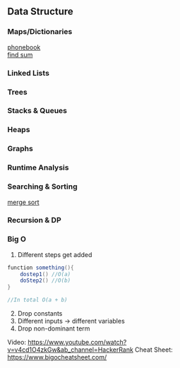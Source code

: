 ## Data Structure

### Maps/Dictionaries
[phonebook](https://github.com/kwdaisuke/Biblio/blob/main/Data%20Structure/phonebook.py) \
[find sum](https://github.com/kwdaisuke/Biblio/blob/main/Data%20Structure/findsum.py)

### Linked Lists

### Trees

### Stacks & Queues

### Heaps

### Graphs

### Runtime Analysis

### Searching & Sorting
[merge sort](https://github.com/kwdaisuke/Biblio/blob/main/Data%20Structure/merge_sort.py)

### Recursion & DP

### Big O

1. Different steps get added

```java
function something(){
    dostep1() //O(a)
    doStep2() //O(b)
}

//In total O(a + b)
```
2. Drop constants
3. Different inputs -> different variables
4. Drop non-dominant term

Video: https://www.youtube.com/watch?v=v4cd1O4zkGw&ab_channel=HackerRank
Cheat Sheet: https://www.bigocheatsheet.com/
